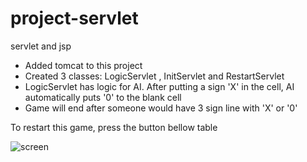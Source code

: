 # project-servlet
servlet and jsp

* Added tomcat to this project
* Created 3 classes: LogicServlet , InitServlet  and RestartServlet
* LogicServlet has logic for AI.
After putting a sign 'X' in the cell, AI automatically puts '0' to the blank cell
* Game will end after someone would have 3 sign line with 'X' or '0'

To restart this game, press the button bellow table

![screen](https://downloader.disk.yandex.ru/preview/a28f02a88d6f5412a733297ae57d139c9e28a977457160a423d861b7c87b94c6/63582e21/mgS2DNBeqsp8MN9KooSlXa5uP5zmr88gkxyarezo2TwE1HDVdXlOy0PZIEEspIOwgLpjcjRgvuF85m3wnGM0Ww%3D%3D?uid=0&filename=2022-10-25_17-27-30.png&disposition=inline&hash=&limit=0&content_type=image%2Fpng&owner_uid=0&tknv=v2&size=2048x2048)

